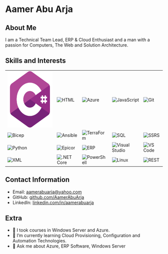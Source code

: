 # Aamer Abu Arja

## About Me
I am a Technical Team Lead, ERP & Cloud Enthusiast and a man with a passion for Computers, The Web and  Solution Architecture.

## Skills and Interests
<table>
 <tr>
  <td><img src="images/c-sharp.png" alt="C#" width="240" height="180" /></td>
  <td><img src=".png" alt="HTML" width="240" height="180" /></td>
  <td><img src=".png" alt="Azure" width="240" height="180" /></td>
  <td><img src=".png" alt="JavaScript" width="240" height="180" /></td>
  <td><img src=".png" alt="Git" width="240" height="180" /></td>
 </tr>
 <tr>
  <td><img src=".png" alt="Bicep" width="240" height="180" /></td>
  <td><img src=".png" alt="Ansible" width="240" height="180" /></td>
  <td><img src=".png" alt="TerraForm" width="240" height="180" /></td>
  <td><img src=".png" alt="SQL" width="240" height="180" /></td>
  <td><img src=".png" alt="SSRS" width="240" height="180" /></td>
 </tr>
 <tr>
  <td><img src=".png" alt="Python" width="240" height="180" /></td>
  <td><img src=".png" alt="Epicor" width="240" height="180" /></td>
  <td><img src=".png" alt="ERP" width="240" height="180" /></td>
  <td><img src=".png" alt="Visual Studio" width="240" height="180" /></td>
  <td><img src=".png" alt="VS Code" width="240" height="180" /></td>
 </tr>
 <tr>
  <td><img src=".png" alt="XML" width="240" height="180" /></td>
  <td><img src=".png" alt=".NET Core" width="240" height="180" /></td>
  <td><img src=".png" alt="PowerShell" width="240" height="180" /></td>
  <td><img src=".png" alt="Linux" width="240" height="180" /></td>
  <td><img src=".png" alt="REST" width="240" height="180" /></td>
 </tr>
</table>

<!--
## Experience
### Software Developer at XYZ Corporation
*2018 - Present*

- Developed and maintained web applications using C#, ASP.NET, and MVC framework.
- Collaborated with cross-functional teams to deliver high-quality software solutions.
- Designed and optimized database schemas using SQL and Entity Framework.
- Implemented RESTful APIs for seamless integration with external systems.
- Utilized Git for version control and team collaboration.

### Freelance C# Developer
*2015 - 2018*

- Worked on diverse client projects, providing tailored C# solutions for their specific needs.
- Developed responsive web interfaces using HTML, CSS, and JavaScript.
- Designed and implemented database structures using SQL and Entity Framework.
- Delivered projects within agreed timelines, ensuring high-quality code and client satisfaction.

## Education
### Bachelor of Science in Computer Science
*University of ABC*
*2012 - 2016*

## Projects
- **E-commerce Web Application:** Developed a feature-rich e-commerce platform using C#, ASP.NET MVC, and MySQL. Implemented shopping cart functionality, order management, and secure payment integration.
- **Inventory Management System:** Designed and built a robust inventory management system for a retail client using C#, Entity Framework, and SQL Server. Integrated barcode scanning and reporting features for efficient stock management.
-->

## Contact Information
- Email: aamerabuarja@yahoo.com
- GitHub: [github.com/AamerAbuArja](https://github.com/aamerabuarja)
- LinkedIn: [linkedin.com/in/aamerabuarja](https://linkedin.com/in/aamerabuarja)

## Extra
- 🔭 I took courses in Windows Server and Azure.
- 🌱 I’m currently learning Cloud Provisioning, Configuration and Automation Technologies.
- 💬 Ask me about Azure, ERP Software, Windows Server

<!--
**AamerAbuArja/AamerAbuArja** is a ✨ _special_ ✨ repository because its `README.md` (this file) appears on your GitHub profile.

Here are some ideas to get you started:

- 📫 How to reach me: ...
- ⚡ Fun fact: ...
- 👯 I’m looking to collaborate on ...
- 🤔 I’m looking for help with ...
-->
